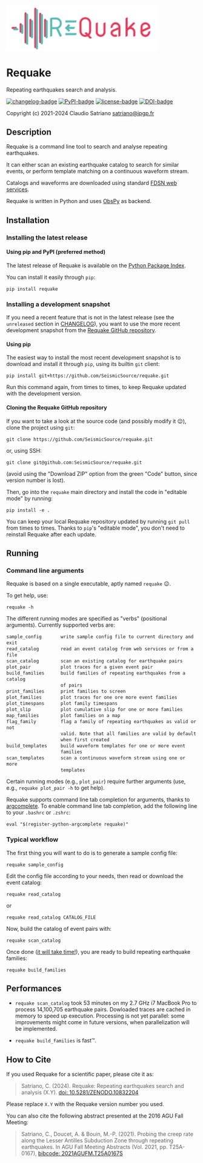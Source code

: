 <img src="imgs/Requake_logo.svg" width="400">

# Requake

Repeating earthquakes search and analysis.

[![changelog-badge]][changelog-link]
[![PyPI-badge]][PyPI-link]
[![license-badge]][license-link]
[![DOI-badge]][DOI-link]

Copyright (c) 2021-2024 Claudio Satriano <satriano@ipgp.fr>

## Description

Requake is a command line tool to search and analyse repeating earthquakes.

It can either scan an existing earthquake catalog to search for similar events,
or perform template matching on a continuous waveform stream.

Catalogs and waveforms are downloaded using standard
[FDSN web services](https://www.fdsn.org/webservices/).

Requake is written in Python and uses [ObsPy](https://obspy.org) as backend.

## Installation

### Installing the latest release

#### Using pip and PyPI (preferred method)

The latest release of Requake is available on the
[Python Package Index](https://pypi.org/project/requake/).

You can install it easily through `pip`:

    pip install requake

### Installing a development snapshot

If you need a recent feature that is not in the latest release (see the
`unreleased` section in [CHANGELOG](CHANGELOG.md)), you want to use the more
recent development snapshot from the
[Requake GitHub repository](https://github.com/SeismicSource/requake).

#### Using pip

The easiest way to install the most recent development snapshot is to download
and install it through `pip`, using its builtin `git` client:

    pip install git+https://github.com/SeismicSource/requake.git

Run this command again, from times to times, to keep Requake updated with
the development version.

#### Cloning the Requake GitHub repository

If you want to take a look at the source code (and possibly modify it 😉),
clone the project using `git`:

    git clone https://github.com/SeismicSource/requake.git

or, using SSH:

    git clone git@github.com:SeismicSource/requake.git

(avoid using the "Download ZIP" option from the green "Code" button, since
version number is lost).

Then, go into the `requake` main directory and install the code in "editable
mode" by running:

    pip install -e .

You can keep your local Requake repository updated by running `git pull`
from times to times. Thanks to `pip`'s "editable mode", you don't need to
reinstall Requake after each update.

## Running

### Command line arguments

Requake is based on a single executable, aptly named `requake` 😉.

To get help, use:

    requake -h

The different running modes are specified as "verbs" (positional arguments).
Currently supported verbs are:

    sample_config       write sample config file to current directory and exit
    read_catalog        read an event catalog from web services or from a file
    scan_catalog        scan an existing catalog for earthquake pairs
    plot_pair           plot traces for a given event pair
    build_families      build families of repeating earthquakes from a catalog
                        of pairs
    print_families      print families to screen
    plot_families       plot traces for one ore more event families
    plot_timespans      plot family timespans
    plot_slip           plot cumulative slip for one or more families
    map_families        plot families on a map
    flag_family         flag a family of repeating earthquakes as valid or not
                        valid. Note that all families are valid by default
                        when first created
    build_templates     build waveform templates for one or more event
                        families
    scan_templates      scan a continuous waveform stream using one or more
                        templates

Certain running modes (e.g., `plot_pair`) require further arguments (use, e.g.,
`requake plot_pair -h` to get help).

Requake supports command line tab completion for arguments, thanks to
[argcomplete](https://kislyuk.github.io/argcomplete/).
To enable command line tab completion, add the following line to your `.bashrc`
or `.zshrc`:

    eval "$(register-python-argcomplete requake)"

### Typical workflow

The first thing you will want to do is to generate a sample config file:

    requake sample_config

Edit the config file according to your needs, then read or download the event
catalog:

    requake read_catalog

or

    requake read_catalog CATALOG_FILE

Now, build the catalog of event pairs with:

    requake scan_catalog

Once done ([it will take time!](#performances)), you are ready to build
repeating earthquake families:

    requake build_families

## Performances

- `requake scan_catalog` took 53 minutes on my 2.7 GHz i7 MacBook Pro to
process 14,100,705 earthquake pairs.
Dowloaded traces are cached in memory to speed up execution. Processing is not
yet parallel: some improvements might come in future versions, when
parallelization will be implemented.

- `requake build_families` is fast™.

## How to Cite

If you used Requake for a scientific paper, please cite it as:

> Satriano, C. (2024). Requake: Repeating earthquakes search and analysis (X.Y).
> [doi: 10.5281/ZENODO.10832204]

Please replace `X.Y` with the Requake version number you used.

You can also cite the following abstract presented at the
2016 AGU Fall Meeting:

> Satriano, C., Doucet, A. & Bouin, M.-P. (2021).
> Probing the creep rate along the Lesser Antilles Subduction Zone through repeating earthquakes.
> In AGU Fall Meeting Abstracts
> (Vol. 2021, pp. T25A-0167), [bibcode: 2021AGUFM.T25A0167S]

<!-- Badges and project links -->
[PyPI-badge]: http://img.shields.io/pypi/v/requake.svg
[PyPI-link]: https://pypi.python.org/pypi/requake
[license-badge]: https://img.shields.io/badge/license-GPLv3-green
[license-link]: https://www.gnu.org/licenses/gpl-3.0.html
[changelog-badge]: https://img.shields.io/badge/Changelog-136CB6.svg
[changelog-link]: https://github.com/SeismicSource/requake/blob/main/CHANGELOG.md
[DOI-badge]: https://zenodo.org/badge/DOI/10.5281/zenodo.10832204.svg
[DOI-link]: https://doi.org/10.5281/zenodo.10832204

<!-- References -->
[doi: 10.5281/ZENODO.10832204]: https://doi.org/10.5281/ZENODO.10832204
[bibcode: 2021AGUFM.T25A0167S]: https://ui.adsabs.harvard.edu/abs/2021AGUFM.T25A0167S